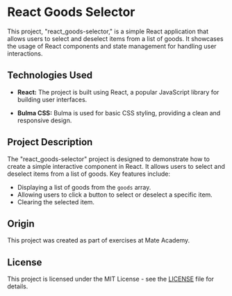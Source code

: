 # React Goods Selector

This project, "react_goods-selector," is a simple React application that allows users to select and deselect items from a list of goods. It showcases the usage of React components and state management for handling user interactions.

## Technologies Used

- **React:** The project is built using React, a popular JavaScript library for building user interfaces.

- **Bulma CSS:** Bulma is used for basic CSS styling, providing a clean and responsive design.

## Project Description

The "react_goods-selector" project is designed to demonstrate how to create a simple interactive component in React. It allows users to select and deselect items from a list of goods. Key features include:

- Displaying a list of goods from the `goods` array.
- Allowing users to click a button to select or deselect a specific item.
- Clearing the selected item.

## Origin

This project was created as part of exercises at Mate Academy.

## License

This project is licensed under the MIT License - see the [LICENSE](LICENSE) file for details.
